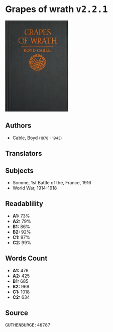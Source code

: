 # Grapes of wrath <kbd>v2.2.1</kbd>

![](./cover.medium.jpg "")

## Authors


 - Cable, Boyd <small>(1878 - 1943)</small>

## Translators



## Subjects


 - Somme, 1st Battle of the, France, 1916
 - World War, 1914-1918

## Readablility


 - **A1:** 73%
 - **A2:** 79%
 - **B1:** 86%
 - **B2:** 92%
 - **C1:** 97%
 - **C2:** 99%

## Words Count


 - **A1:** 476
 - **A2:** 425
 - **B1:** 685
 - **B2:** 969
 - **C1:** 1018
 - **C2:** 634

## Source


<kbd>GUTHENBURGE:46787</kbd>
